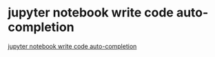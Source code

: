 # jupyter notebook write code auto-completion
[jupyter notebook write code auto-completion](https://aiwithcloud.com/2022/09/19/jupyter_notebook_write_code_auto_completion/)